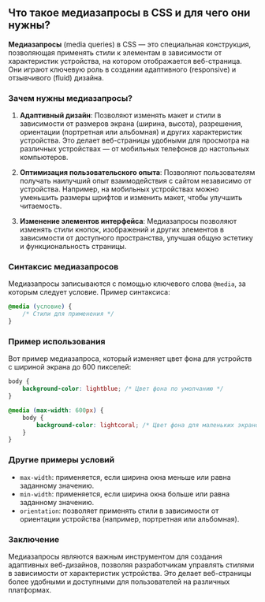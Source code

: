 ## Что такое медиазапросы в CSS и для чего они нужны?

**Медиазапросы** (media queries) в CSS — это специальная конструкция, позволяющая применять стили к элементам в зависимости от характеристик устройства, на котором отображается веб-страница. Они играют ключевую роль в создании адаптивного (responsive) и отзывчивого (fluid) дизайна.

### Зачем нужны медиазапросы?

1. **Адаптивный дизайн**: Позволяют изменять макет и стили в зависимости от размеров экрана (ширина, высота), разрешения, ориентации (портретная или альбомная) и других характеристик устройства. Это делает веб-страницы удобными для просмотра на различных устройствах — от мобильных телефонов до настольных компьютеров.

2. **Оптимизация пользовательского опыта**: Позволяют пользователям получать наилучший опыт взаимодействия с сайтом независимо от устройства. Например, на мобильных устройствах можно уменьшить размеры шрифтов и изменить макет, чтобы улучшить читаемость.

3. **Изменение элементов интерфейса**: Медиазапросы позволяют изменять стили кнопок, изображений и других элементов в зависимости от доступного пространства, улучшая общую эстетику и функциональность страницы.

### Синтаксис медиазапросов

Медиазапросы записываются с помощью ключевого слова `@media`, за которым следует условие. Пример синтаксиса:

```css
@media (условие) {
    /* Стили для применения */
}
```

### Пример использования

Вот пример медиазапроса, который изменяет цвет фона для устройств с шириной экрана до 600 пикселей:

```css
body {
    background-color: lightblue; /* Цвет фона по умолчанию */
}

@media (max-width: 600px) {
    body {
        background-color: lightcoral; /* Цвет фона для маленьких экранов */
    }
}
```

### Другие примеры условий

- `max-width`: применяется, если ширина окна меньше или равна заданному значению.
- `min-width`: применяется, если ширина окна больше или равна заданному значению.
- `orientation`: позволяет применять стили в зависимости от ориентации устройства (например, портретная или альбомная).

### Заключение

Медиазапросы являются важным инструментом для создания адаптивных веб-дизайнов, позволяя разработчикам управлять стилями в зависимости от характеристик устройства. Это делает веб-страницы более удобными и доступными для пользователей на различных платформах.